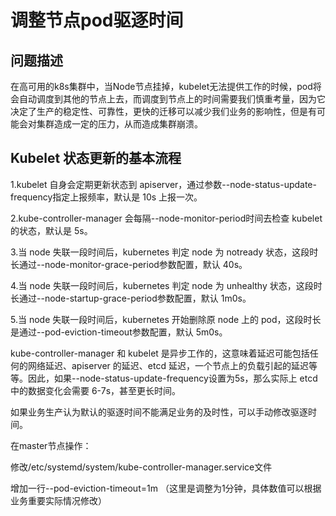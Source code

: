 # 调整节点pod驱逐时间

## 问题描述

在高可用的k8s集群中，当Node节点挂掉，kubelet无法提供工作的时候，pod将会自动调度到其他的节点上去，而调度到节点上的时间需要我们慎重考量，因为它决定了生产的稳定性、可靠性，更快的迁移可以减少我们业务的影响性，但是有可能会对集群造成一定的压力，从而造成集群崩溃。

## Kubelet 状态更新的基本流程

1.kubelet 自身会定期更新状态到 apiserver，通过参数--node-status-update-frequency指定上报频率，默认是 10s 上报一次。

2.kube-controller-manager 会每隔--node-monitor-period时间去检查 kubelet 的状态，默认是 5s。

3.当 node 失联一段时间后，kubernetes 判定 node 为 notready 状态，这段时长通过--node-monitor-grace-period参数配置，默认 40s。

4.当 node 失联一段时间后，kubernetes 判定 node 为 unhealthy 状态，这段时长通过--node-startup-grace-period参数配置，默认 1m0s。

5.当 node 失联一段时间后，kubernetes 开始删除原 node 上的 pod，这段时长是通过--pod-eviction-timeout参数配置，默认 5m0s。

kube-controller-manager 和 kubelet 是异步工作的，这意味着延迟可能包括任何的网络延迟、apiserver 的延迟、etcd 延迟，一个节点上的负载引起的延迟等等。因此，如果--node-status-update-frequency设置为5s，那么实际上 etcd 中的数据变化会需要 6-7s，甚至更长时间。

如果业务生产认为默认的驱逐时间不能满足业务的及时性，可以手动修改驱逐时间。

在master节点操作：

修改/etc/systemd/system/kube-controller-manager.service文件

增加一行--pod-eviction-timeout=1m （这里是调整为1分钟，具体数值可以根据业务重要实际情况修改）
